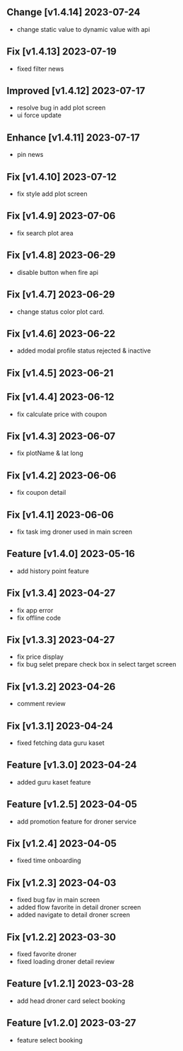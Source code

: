 ## Change [v1.4.14] 2023-07-24
- change static value to dynamic value with api
## Fix [v1.4.13] 2023-07-19

- fixed filter news

## Improved [v1.4.12] 2023-07-17

- resolve bug in add plot screen
- ui force update

## Enhance [v1.4.11] 2023-07-17

- pin news

## Fix [v1.4.10] 2023-07-12

- fix style add plot screen

## Fix [v1.4.9] 2023-07-06

- fix search plot area

## Fix [v1.4.8] 2023-06-29

- disable button when fire api

## Fix [v1.4.7] 2023-06-29

- change status color plot card.

## Fix [v1.4.6] 2023-06-22

- added modal profile status rejected & inactive

## Fix [v1.4.5] 2023-06-21

## Fix [v1.4.4] 2023-06-12

- fix calculate price with coupon

## Fix [v1.4.3] 2023-06-07

- fix plotName & lat long

## Fix [v1.4.2] 2023-06-06

- fix coupon detail

## Fix [v1.4.1] 2023-06-06

- fix task img droner used in main screen

## Feature [v1.4.0] 2023-05-16

- add history point feature

## Fix [v1.3.4] 2023-04-27

- fix app error
- fix offline code

## Fix [v1.3.3] 2023-04-27

- fix price display
- fix bug selet prepare check box in select target screen

## Fix [v1.3.2] 2023-04-26

- comment review

## Fix [v1.3.1] 2023-04-24

- fixed fetching data guru kaset

## Feature [v1.3.0] 2023-04-24

- added guru kaset feature

## Feature [v1.2.5] 2023-04-05

- add promotion feature for droner service

## Fix [v1.2.4] 2023-04-05

- fixed time onboarding

## Fix [v1.2.3] 2023-04-03

- fixed bug fav in main screen
- added flow favorite in detail droner screen
- added navigate to detail droner screen

## Fix [v1.2.2] 2023-03-30

- fixed favorite droner
- fixed loading droner detail review

## Feature [v1.2.1] 2023-03-28

- add head droner card select booking

## Feature [v1.2.0] 2023-03-27

- feature select booking
